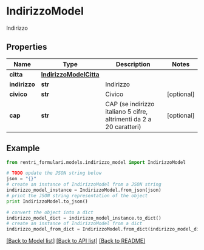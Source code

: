 # IndirizzoModel

Indirizzo

## Properties
Name | Type | Description | Notes
------------ | ------------- | ------------- | -------------
**citta** | [**IndirizzoModelCitta**](IndirizzoModelCitta.md) |  | 
**indirizzo** | **str** | Indirizzo | 
**civico** | **str** | Civico | [optional] 
**cap** | **str** | CAP (se indirizzo italiano 5 cifre, altrimenti da 2 a 20 caratteri) | [optional] 

## Example

```python
from rentri_formulari.models.indirizzo_model import IndirizzoModel

# TODO update the JSON string below
json = "{}"
# create an instance of IndirizzoModel from a JSON string
indirizzo_model_instance = IndirizzoModel.from_json(json)
# print the JSON string representation of the object
print IndirizzoModel.to_json()

# convert the object into a dict
indirizzo_model_dict = indirizzo_model_instance.to_dict()
# create an instance of IndirizzoModel from a dict
indirizzo_model_from_dict = IndirizzoModel.from_dict(indirizzo_model_dict)
```
[[Back to Model list]](../README.md#documentation-for-models) [[Back to API list]](../README.md#documentation-for-api-endpoints) [[Back to README]](../README.md)


